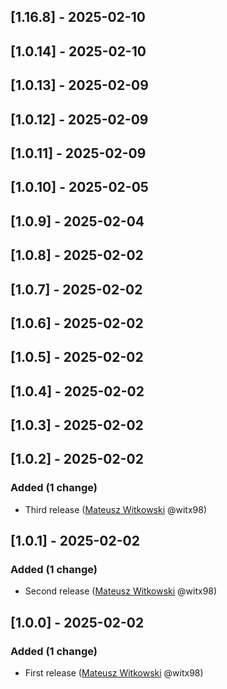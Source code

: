 <!-- @formatter:off -->
<!-- noinspection -->
<!-- Prevents auto format, for JetBrains IDE File > Settings > Editor > Code Style (Formatter Tab) > Turn formatter on/off with markers in code comments  -->

<!-- This file is automatically generate by logchange tool 🌳 🪓 => 🪵 -->
<!-- Visit https://github.com/logchange/logchange and leave a star 🌟 -->
<!-- !!! ⚠️ DO NOT MODIFY THIS FILE, YOUR CHANGES WILL BE LOST ⚠️ !!! -->


[1.16.8] - 2025-02-10
---------------------


[1.0.14] - 2025-02-10
---------------------


[1.0.13] - 2025-02-09
---------------------


[1.0.12] - 2025-02-09
---------------------


[1.0.11] - 2025-02-09
---------------------


[1.0.10] - 2025-02-05
---------------------


[1.0.9] - 2025-02-04
--------------------


[1.0.8] - 2025-02-02
--------------------


[1.0.7] - 2025-02-02
--------------------


[1.0.6] - 2025-02-02
--------------------


[1.0.5] - 2025-02-02
--------------------


[1.0.4] - 2025-02-02
--------------------


[1.0.3] - 2025-02-02
--------------------


[1.0.2] - 2025-02-02
--------------------

### Added (1 change)

- Third release ([Mateusz Witkowski](https://github.com/witx98) @witx98)


[1.0.1] - 2025-02-02
--------------------

### Added (1 change)

- Second release ([Mateusz Witkowski](https://github.com/witx98) @witx98)


[1.0.0] - 2025-02-02
--------------------

### Added (1 change)

- First release ([Mateusz Witkowski](https://github.com/witx98) @witx98)



